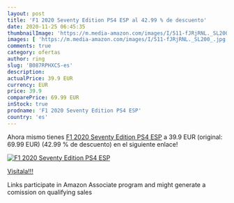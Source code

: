 ```yaml
---
layout: post
title: 'F1 2020 Seventy Edition PS4 ESP al 42.99 % de descuento'
date: 2020-11-25 06:45:35
thumbnailImage: 'https://m.media-amazon.com/images/I/511-fJRjRNL._SL200_.jpg'
images: [ 'https://m.media-amazon.com/images/I/511-fJRjRNL._SL200_.jpg' ]
comments: true
category: ofertas
author: ring
slug: 'B087RPHXCS-es'
description:
actualPrice: 39.9 EUR
currency: EUR
price: 39.9
comparePrice: 69.99 EUR
inStock: true
prodname: 'F1 2020 Seventy Edition PS4 ESP'
country: 'es'
---
```


Ahora mismo tienes [F1 2020 Seventy Edition PS4 ESP](https://www.amazon.es/dp/B087RPHXCS/?tag=tolees-21) a 39.9 EUR (original: 69.99 EUR) (42.99 %  de descuento) en el siguiente enlace!

[![F1 2020 Seventy Edition PS4 ESP](https://m.media-amazon.com/images/I/511-fJRjRNL._SL200_.jpg)](https://www.amazon.es/dp/B087RPHXCS/?tag=tolees-21)

[Visítala!!!](https://www.amazon.es/dp/B087RPHXCS/?tag=tolees-21)

Links participate in Amazon Associate program and might generate a comission on qualifying sales
